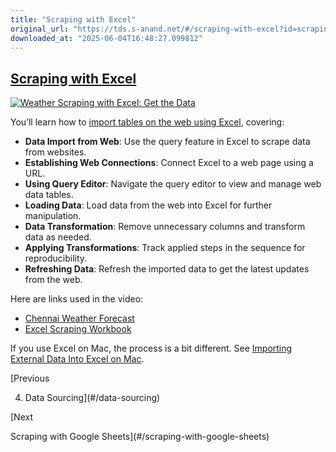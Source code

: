 ```yaml
---
title: "Scraping with Excel"
original_url: "https://tds.s-anand.net/#/scraping-with-excel?id=scraping-with-excel"
downloaded_at: "2025-06-04T16:48:27.099812"
---
```


[Scraping with Excel](#/scraping-with-excel?id=scraping-with-excel)
-------------------------------------------------------------------

[![Weather Scraping with Excel: Get the Data](https://i.ytimg.com/vi_webp/OCl6UdpmzRQ/sddefault.webp)](https://youtu.be/OCl6UdpmzRQ)

You’ll learn how to [import tables on the web using Excel](https://support.microsoft.com/en-au/office/import-data-from-the-web-b13eed81-33fe-410d-9247-1747269c28e4), covering:

* **Data Import from Web**: Use the query feature in Excel to scrape data from websites.
* **Establishing Web Connections**: Connect Excel to a web page using a URL.
* **Using Query Editor**: Navigate the query editor to view and manage web data tables.
* **Loading Data**: Load data from the web into Excel for further manipulation.
* **Data Transformation**: Remove unnecessary columns and transform data as needed.
* **Applying Transformations**: Track applied steps in the sequence for reproducibility.
* **Refreshing Data**: Refresh the imported data to get the latest updates from the web.

Here are links used in the video:

* [Chennai Weather Forecast](https://www.timeanddate.com/weather/india/chennai/ext)
* [Excel Scraping Workbook](https://docs.google.com/spreadsheets/d/1a12ApZMD6CTiKRyO4RuauOO8IdYgACRL/view)

If you use Excel on Mac, the process is a bit different. See [Importing External Data Into Excel on Mac](https://youtu.be/PuqVoVNWF20).

[Previous

4. Data Sourcing](#/data-sourcing)

[Next

Scraping with Google Sheets](#/scraping-with-google-sheets)